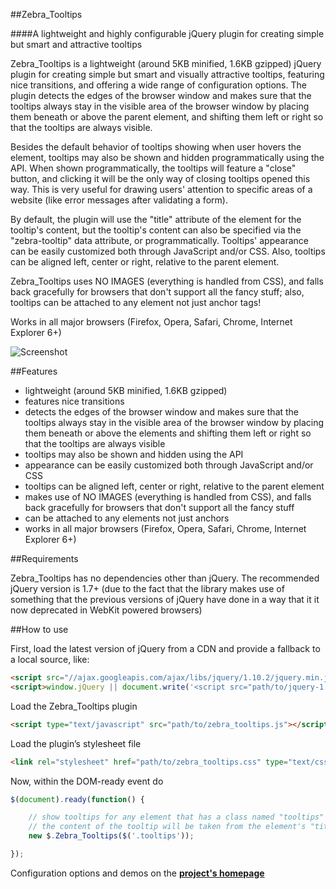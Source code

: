 ##Zebra_Tooltips

####A lightweight and highly configurable jQuery plugin for creating simple but smart and attractive tooltips

Zebra_Tooltips is a lightweight (around 5KB minified, 1.6KB gzipped) jQuery plugin for creating simple but smart and visually attractive tooltips, featuring nice transitions, and offering a wide range of configuration options. The plugin detects the edges of the browser window and makes sure that the tooltips always stay in the visible area of the browser window by placing them beneath or above the parent element, and shifting them left or right so that the tooltips are always visible.

Besides the default behavior of tooltips showing when user hovers the element, tooltips may also be shown and hidden programmatically using the API. When shown programmatically, the tooltips will feature a "close" button, and clicking it will be the only way of closing tooltips opened this way. This is very useful for drawing users' attention to specific areas of a website (like error messages after validating a form).

By default, the plugin will use the "title" attribute of the element for the tooltip's content, but the tooltip's content can also be specified via the "zebra-tooltip" data attribute, or programmatically. Tooltips' appearance can be easily customized both through JavaScript and/or CSS. Also, tooltips can be aligned left, center or right, relative to the parent element.

Zebra_Tooltips uses NO IMAGES (everything is handled from CSS), and falls back gracefully for browsers that don't support all the fancy stuff; also, tooltips can be attached to any element not just anchor tags!

Works in all major browsers (Firefox, Opera, Safari, Chrome, Internet Explorer 6+)

![Screenshot](https://raw.github.com/stefangabos/Zebra_Tooltips/master/examples/screenshot.png)

##Features

 - lightweight (around 5KB minified, 1.6KB gzipped)
 - features nice transitions
 - detects the edges of the browser window and makes sure that the tooltips always stay in the visible area of the browser window by placing them beneath or above the elements and shifting them left or right so that the tooltips are always visible
 - tooltips may also be shown and hidden using the API
 - appearance can be easily customized both through JavaScript and/or CSS
 - tooltips can be aligned left, center or right, relative to the parent element
 - makes use of NO IMAGES (everything is handled from CSS), and falls back gracefully for browsers that don't support all the fancy stuff
 - can be attached to any elements not just anchors
 - works in all major browsers (Firefox, Opera, Safari, Chrome, Internet Explorer 6+)

##Requirements

Zebra_Tooltips has no dependencies other than jQuery. The recommended jQuery version is 1.7+ (due to the fact that the library makes use of something that the previous versions of jQuery have done in a way that it it now deprecated in WebKit powered browsers)

##How to use

First, load the latest version of jQuery from a CDN and provide a fallback to a local source, like:

```html
<script src="//ajax.googleapis.com/ajax/libs/jquery/1.10.2/jquery.min.js"></script>
<script>window.jQuery || document.write('<script src="path/to/jquery-1.10.2.js"><\/script>')</script>
```

Load the Zebra_Tooltips plugin

```html
<script type="text/javascript" src="path/to/zebra_tooltips.js"></script>
```

Load the plugin’s stylesheet file

```html
<link rel="stylesheet" href="path/to/zebra_tooltips.css" type="text/css">
```

Now, within the DOM-ready event do

```javascript
$(document).ready(function() {

    // show tooltips for any element that has a class named "tooltips"
    // the content of the tooltip will be taken from the element's "title" attribute
    new $.Zebra_Tooltips($('.tooltips'));

});
```

Configuration options and demos on the **[project's homepage](http://stefangabos.ro/jquery/zebra-tooltips/)**
